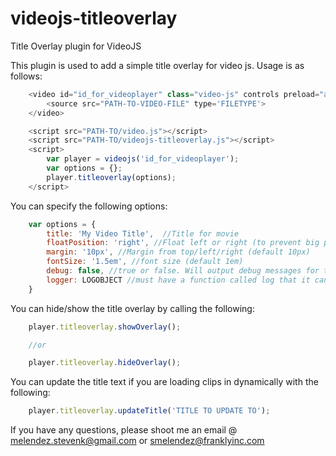 # videojs-titleoverlay
Title Overlay plugin for VideoJS

This plugin is used to add a simple title overlay for video js. Usage is as follows:

```javascript
    <video id="id_for_videoplayer" class="video-js" controls preload="auto" width="640" height="264" data-setup="{}">
        <source src="PATH-TO-VIDEO-FILE" type='FILETYPE'>
    </video>

    <script src="PATH-TO/video.js"></script>
    <script src="PATH-TO/videojs-titleoverlay.js"></script>
    <script>
        var player = videojs('id_for_videoplayer');
        var options = {};
        player.titleoverlay(options);
    </script>
```

You can specify the following options:

```javascript
    var options = {
        title: 'My Video Title',  //Title for movie
        floatPosition: 'right', //Float left or right (to prevent big play button overlap) (default left)
        margin: '10px', //Margin from top/left/right (default 10px)
        fontSize: '1.5em', //font size (default 1em)
        debug: false, //true or false. Will output debug messages for title status
        logger: LOGOBJECT //must have a function called log that it can call to, otherwise will use a default basic log func
    }
```

You can hide/show the title overlay by calling the following:

```javascript
    player.titleoverlay.showOverlay();

    //or

    player.titleoverlay.hideOverlay();
```

You can update the title text if you are loading clips in dynamically with the following:

```javascript
    player.titleoverlay.updateTitle('TITLE TO UPDATE TO');
```

If you have any questions, please shoot me an email @ melendez.stevenk@gmail.com or smelendez@franklyinc.com